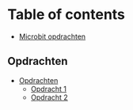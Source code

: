 # Table of contents

* [Microbit opdrachten](README.md)

## Opdrachten

* [Opdrachten](opdrachten/opdrachten/README.md)
  * [Opdracht 1](opdrachten/opdrachten/opdracht-1.md)
  * [Opdracht 2](opdrachten/opdrachten/opdracht-2.md)

